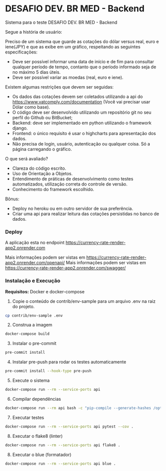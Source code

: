 # DESAFIO DEV. BR MED - Backend

Sistema para o teste DESAFIO DEV. BR MED - Backend 


Segue a história de usuário:

Preciso de um sistema que guarde as cotações do dólar versus real, euro e iene(JPY) e que as exibe em um gráfico, respeitando as seguintes especificações:

* Deve ser possível informar uma data de início e de fim para consultar qualquer período de tempo, contanto que o período informado seja de no máximo 5 dias úteis.
* Deve ser possível variar as moedas (real, euro e iene).


Existem algumas restrições que devem ser seguidas:
* Os dados das cotações devem ser coletados utilizando a api do https://www.vatcomply.com/documentation (Você vai precisar usar Dólar como base).
* O código deve ser desenvolvido utilizando um repositório git no seu perfil do Github ou BitBucket;
* Backend: deve ser implementado em python utilizando o framework django.
* Frontend: o único requisito é usar o highcharts para apresentação dos dados.
* Não precisa de login, usuário, autenticação ou qualquer coisa. Só a página carregando o gráfico.


O que será avaliado?
* Clareza do código escrito.
* Uso de Orientação a Objetos.
* Entendimento de práticas de desenvolvimento como testes automatizados, utilização correta do controle de versão.
* Conhecimento do framework escolhido.


Bônus:
* Deploy no heroku ou em outro servidor de sua preferência.
* Criar uma api para realizar leitura das cotações persistidas no banco de dados.


### Deploy 

A aplicação esta no endpoint https://currency-rate-render-app2.onrender.com

Mais informações podem ser vistas em https://currency-rate-render-app2.onrender.com/openapi/
Mais informações podem ser vistas em https://currency-rate-render-app2.onrender.com/swagger/  



### Instalação e Execução

**Requisitos:** Docker e docker-compose

1. Copie o conteúdo de contrib/env-sample para um arquivo .env na raiz do projeto.

```bash
cp contrib/env-sample .env
```

2. Construa a imagem

```bash
docker-compose build
```

3. Instalar o pre-commit

```bash
pre-commit install
```

4. Instalar pre-push para rodar os testes automaticamente

```bash
pre-commit install --hook-type pre-push
```

5. Execute o sistema

```bash
docker-compose run --rm --service-ports api
```

6. Compilar dependências

```bash
docker-compose run --rm api bash -c "pip-compile --generate-hashes /opt/currency_rate/requirements/production.in && pip-compile --generate-hashes /opt/currency_rate/requirements/development.in"
```

7. Executar testes

```bash
docker-compose run --rm --service-ports api pytest --cov .
```

8. Executar o flake8 (linter)

```bash
docker-compose run --rm --service-ports api flake8 .
```

8. Executar o blue (formatador)

```bash
docker-compose run --rm --service-ports api blue .
```
